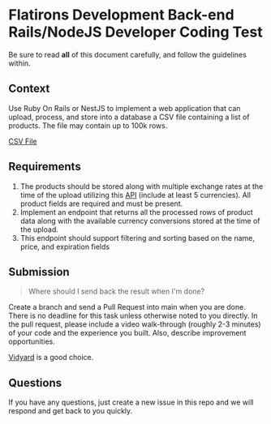 # Flatirons Development Back-end Rails/NodeJS Developer Coding Test

Be sure to read **all** of this document carefully, and follow the guidelines within.

## Context

Use Ruby On Rails or NestJS to implement a web application that can upload, process, and store into a database a CSV file containing a list of products. The file may contain up to 100k rows.

[CSV File](https://github.com/flatironsdevelopment/rails_test/raw/main/data.csv)


## Requirements

1. The products should be stored along with multiple exchange rates at the time of the upload utilizing this [API](https://github.com/fawazahmed0/exchange-api) (include at least 5 currencies). All product fields are required and must be present.
2. Implement an endpoint that returns all the processed rows of product data along with the available currency conversions stored at the time of the upload.
3. This endpoint should support filtering and sorting based on the name, price, and expiration fields

## Submission

> Where should I send back the result when I'm done?

Create a branch and send a Pull Request into main when you are done. 
There is no deadline for this task unless otherwise noted to you directly.
In the pull request, please include a video walk-through (roughly 2-3 minutes) of your code and the experience you built. Also, describe improvement opportunities.

[Vidyard](https://www.vidyard.com/chrome-extension-screen-recording/?utm_source=google-ads&utm_medium=cpc&utm_campaign=ChromeExtensionScreenRecord&utm_content=Extention_ChromeExt&utm_term=computer%20screen%20recorder%20free_b&gclid=Cj0KCQiA0eOPBhCGARIsAFIwTs4sn5e2WT7CGOsil0csKejSIthegolcNF2hVsixwJIOXI1zKWW8eO4aAgoVEALw_wcB) is a good choice.

## Questions

If you have any questions, just create a new issue in this repo and we will respond and get back to you quickly.
